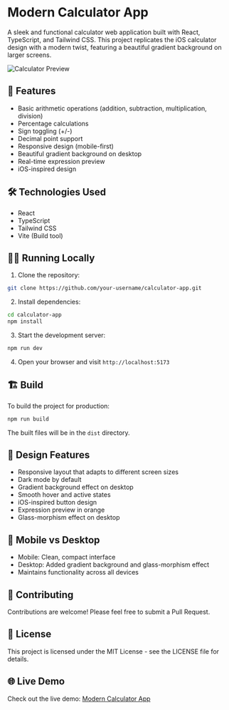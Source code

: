 # Modern Calculator App

A sleek and functional calculator web application built with React, TypeScript, and Tailwind CSS. This project replicates the iOS calculator design with a modern twist, featuring a beautiful gradient background on larger screens.

![Calculator Preview](https://i.imgur.com/YOUR_IMAGE_ID.png)

## 🚀 Features

- Basic arithmetic operations (addition, subtraction, multiplication, division)
- Percentage calculations
- Sign toggling (+/-)
- Decimal point support
- Responsive design (mobile-first)
- Beautiful gradient background on desktop
- Real-time expression preview
- iOS-inspired design

## 🛠️ Technologies Used

- React
- TypeScript
- Tailwind CSS
- Vite (Build tool)

## 🏃‍♂️ Running Locally

1. Clone the repository:
```bash
git clone https://github.com/your-username/calculator-app.git
```

2. Install dependencies:
```bash
cd calculator-app
npm install
```

3. Start the development server:
```bash
npm run dev
```

4. Open your browser and visit `http://localhost:5173`

## 🏗️ Build

To build the project for production:

```bash
npm run build
```

The built files will be in the `dist` directory.

## 🎨 Design Features

- Responsive layout that adapts to different screen sizes
- Dark mode by default
- Gradient background effect on desktop
- Smooth hover and active states
- iOS-inspired button design
- Expression preview in orange
- Glass-morphism effect on desktop

## 📱 Mobile vs Desktop

- Mobile: Clean, compact interface
- Desktop: Added gradient background and glass-morphism effect
- Maintains functionality across all devices

## 🤝 Contributing

Contributions are welcome! Please feel free to submit a Pull Request.

## 📄 License

This project is licensed under the MIT License - see the LICENSE file for details.

## 🌐 Live Demo

Check out the live demo: [Modern Calculator App](https://your-deployed-url.netlify.app)
